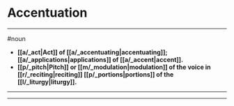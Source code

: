 # Accentuation
---
#noun
- **[[a/_act|Act]] of [[a/_accentuating|accentuating]]; [[a/_applications|applications]] of [[a/_accent|accent]].**
- **[[p/_pitch|Pitch]] or [[m/_modulation|modulation]] of the voice in [[r/_reciting|reciting]] [[p/_portions|portions]] of the [[l/_liturgy|liturgy]].**
---
---
